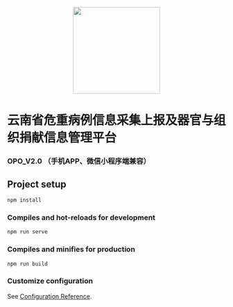 <p align="center">
    <a href="http://www.ycbx.xyz:5555">
        <img width="200" src="https://z3.ax1x.com/2021/05/13/gBWRoR.png">
    </a>
</p>

<h1>
云南省危重病例信息采集上报及器官与组织捐献信息管理平台
    <h3>OPO_V2.0 （手机APP、微信小程序端兼容）</h3>
</h1>

## Project setup
```
npm install
```

### Compiles and hot-reloads for development
```
npm run serve
```

### Compiles and minifies for production
```
npm run build
```

### Customize configuration
See [Configuration Reference](https://cli.vuejs.org/config/).
